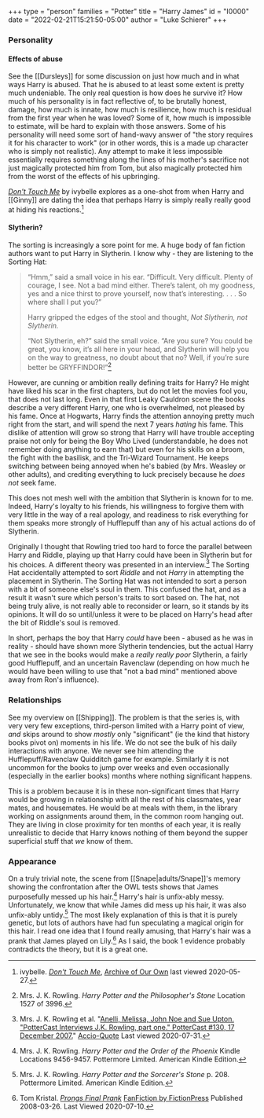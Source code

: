 +++
type = "person"
families = "Potter"
title = "Harry James"
id = "I0000"
date = "2022-02-21T15:21:50-05:00"
author = "Luke Schierer"
+++

### Personality

#### Effects of abuse

See the [[Dursleys]] for some discussion on just how much and in what ways Harry
is abused.  That he is abused to at least some extent is pretty much undeniable.
The only real question is how does he survive it?  How much of his personality
is in fact reflective of, to be brutally honest, damage, how much is innate, how
much is resilience, how much is residual from the first year when he was loved?
Some of it, how much is impossible to estimate, will be hard to explain with
those answers. Some of his personality will need some sort of hand-wavy answer
of "the story requires it for his character to work" (or in other words, this
is a made up character who is simply not realistic).  Any attempt to make it
less impossible essentially requires something along the lines of his mother's
sacrifice not just magically protected him from Tom, but also magically
protected him from the worst of the effects of his upbringing.

[_Don't Touch Me_](https://archiveofourown.org/works/702684) by ivybelle
explores as a one-shot from when Harry and [[Ginny]] are dating the idea that
perhaps Harry is simply really really good at hiding his reactions.[^200527-1]

[^200527-1]: ivybelle.  _[Don't Touch Me](https://archiveofourown.org/works/702684)_,
    [Archive of Our Own](https://archiveofourown.org/) last viewed 2020-05-27.

#### Slytherin?

The sorting is increasingly a sore point for me.  A huge body of fan fiction
authors want to put Harry in Slytherin.  I know why - they are listening to the
Sorting Hat:

> “Hmm,” said a small voice in his ear. “Difficult. Very difficult. Plenty of
> courage, I see. Not a bad mind either. There’s talent, oh my goodness, yes
> and a nice thirst to prove yourself, now that’s interesting. . . . So where
> shall I put you?”
>
> Harry gripped the edges of the stool and thought, *Not Slytherin, not Slytherin.*
>
> “Not Slytherin, eh?” said the small voice. “Are you sure? You could be great,
> you know, it’s all here in your head, and Slytherin will help you on the way
> to greatness, no doubt about that no? Well, if you’re sure better be
> GRYFFINDOR!”[^200602-1]

However, are cunning or ambition really defining traits for Harry?  He might
have liked his scar in the first chapters, but do not let the movies fool you,
that does not last long.  Even in that first Leaky Cauldron scene the books
describe a very different Harry, one who is overwhelmed, not pleased by his
fame.  Once at Hogwarts, Harry finds the attention annoying pretty much right
from the start, and will spend the next 7 years *hating* his fame.  This dislike
of attention will grow so strong that Harry will have trouble accepting praise
not only for being the Boy Who Lived (understandable, he does not remember doing
anything to earn that) but even for his skills on a broom, the fight with the
basilisk, and the Tri-Wizard Tournament.  He keeps switching between being
annoyed when he's babied (by Mrs. Weasley or other adults), and crediting
everything to luck precisely because he *does not* seek fame.

This does not mesh well with the ambition that Slytherin is known for to me.
Indeed, Harry's loyalty to his friends, his willingness to forgive them with
very little in the way of a real apology, and readiness to risk everything for
them speaks more strongly of Hufflepuff than any of his actual actions do of
Slytherin.

Originally I thought that Rowling tried too hard to force the parallel between
Harry and Riddle, playing up that Harry could have been in Slytherin but for his
choices.  A different theory was presented in an interview.[^200731-3]  The
Sorting Hat accidentally attempted to sort *Riddle* and not *Harry* in
attempting the placement in Slytherin.  The Sorting Hat was not intended to sort
a person with a bit of someone else's soul in them.  This confused the hat, and
as a result it wasn't sure which person's traits to sort based on.  The hat, not
being truly alive, is not really able to reconsider or learn, so it stands by
its opinions.  It will do so until/unless it were to be placed on Harry's head
after the bit of Riddle's soul is removed.

In short, perhaps the boy that Harry *could* have been - abused as he was in
reality - should have shown more Slytherin tendencies, but the actual Harry that
we see in the books would make a *really really poor* Slytherin, a fairly good
Hufflepuff, and an uncertain Ravenclaw (depending on how much he would have been
willing to use that "not a bad mind" mentioned above away from Ron's influence).

[^200731-3]: Mrs. J. K. Rowling et al.
    "[Anelli, Melissa, John Noe and Sue Upton.
    "PotterCast Interviews J.K. Rowling, part one." PotterCast #130, 17
    December 2007.](http://www.accio-quote.org/articles/2007/1217-pottercast-anelli.html)"
    [Accio-Quote](http://www.accio-quote.org/) Last viewed 2020-07-31.

[^200602-1]: Mrs. J. K. Rowling. _Harry Potter and the Philosopher's Stone_
    Location 1527 of 3996.

### Relationships

See my overview on [[Shipping]].  The problem is that the series is, with very
very few exceptions, third-person limited with a Harry point of view, *and*
skips around to show *mostly* only "significant" (ie the kind that history books
pivot on) moments in his life.  We do not see the bulk of his daily interactions
with anyone.  We never see him attending the Hufflepuff/Ravenclaw Quidditch game
for example.  Similarly it is not uncommon for the books to jump over weeks and
even occasionally (especially in the earlier books) months where nothing
significant happens.

This is a problem because it is in these non-significant times that Harry would
be growing in relationship with all the rest of his classmates, year mates, and
housemates.  He would be at meals with them, in the library working on
assignments around them, in the common room hanging out.  They are living in
close proximity for ten months of each year, it is really unrealistic to
decide that Harry knows nothing of them beyond the supper superficial stuff
that *we* know of them.

### Appearance

On a truly trivial note, the scene from [[Snape|adults/Snape]]'s memory showing
the confrontation after the OWL tests shows that James purposefully messed up
his hair.[^200710-1]  Harry's hair is unfix-ably messy.  Unfortunately, we know
that while James did mess up his hair, it was also unfix-ably untidy.[^200710-2]
The most likely explanation of this is that it is purely genetic, but lots of
authors have had fun speculating a magical origin for this hair.  I read one
idea that I found really amusing, that Harry's hair was a prank that James
played on Lily.[^200710-3]  As I said, the book 1 evidence probably contradicts
the theory, but it is a great one.

[^200710-1]: Mrs. J. K. Rowling. _Harry Potter and the Order of the Phoenix_ Kindle Locations 9456-9457. Pottermore Limited. American Kindle Edition.

[^200710-2]: Mrs. J. K. Rowling. _Harry Potter and the Sorcerer's Stone_ p.
    208. Pottermore Limited. American Kindle Edition.

[^200710-3]: Tom Kristal.
    _[Prongs Final Prank](https://www.fanfiction.net/s/4279550/1/Prongs-Final-Prank)_
  [FanFiction by FictionPress](https://www.fanfiction.net/) Published 2008-03-26.
  Last Viewed 2020-07-10.

